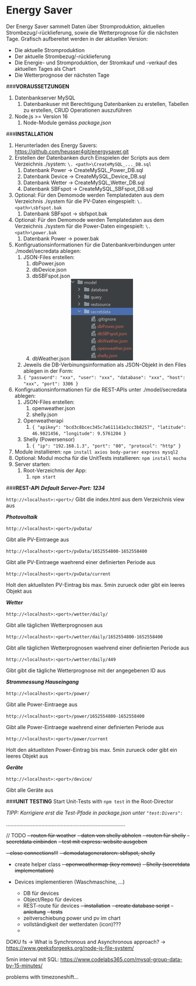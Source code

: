 # Energy Saver
Der Energy Saver sammelt Daten über Stromproduktion, aktuellen Strombezug/-rücklieferung, sowie die Wetterprognose für die nächsten Tage.
Grafisch aufbereitet werden in der aktuellen Version:
- Die aktuelle Stromproduktion
- Der aktuelle Strombezug/-rücklieferung
- Die Energie- und Stromproduktion, der Stromkauf und -verkauf des aktuellen Tages als Chart
- Die Wetterprognose der nächsten Tage

###**VORAUSSETZUNGEN**
1. Datenbankserver MySQL
   1. Datenbankuser mit Berechtigung Datenbanken zu erstellen, Tabellen zu erstellen, CRUD Operationen auszuführen
2. Node.js >= Version 16
   1. Node-Module gemäss _package.json_

###**INSTALLATION**
1. Herunterladen des Energy Savers: https://github.com/heusser4git/energysaver.git
2. Erstellen der Datenbanken durch Einspielen der Scripts aus dem Verzeichnis ./system: `\. <path>\CreateMySQL_..._DB.sql`
   1. Datenbank Power -> CreateMySQL_Power_DB.sql
   2. Datenbank Device -> CreateMySQL_Device_DB.sql
   3. Datenbank Wetter -> CreateMySQL_Wetter_DB.sql
   4. Datenbank SBFspot -> CreateMySQL_SBFspot_DB.sql
3. Optional: Für den Demomode werden Templatedaten aus dem Verzeichnis ./system für die PV-Daten eingespielt: `\. <path>\sbfspot.bak`
   1. Datenbank SBFspot -> sbfspot.bak
4. Optional: Für den Demomode werden Templatedaten aus dem Verzeichnis ./system für die Power-Daten eingespielt: `\. <path>\power.bak`
   1. Datenbank Power -> power.bak
5. Konfigruationsinformationen für die Datenbankverbindungen unter ./model/secredata ablegen:
   1. JSON-Files erstellen:
      1. dbPower.json
      2. dbDevice.json
      3. dbSBFspot.json
      4. dbWeather.json
      ![](./readme/readme_secretdata.png "Secretdata-Folder Printscreen")
   2. Jeweils die DB-Verbinungsinformation als JSON-Objekt in den Files ablegen in der Form:
   3. `{
      "password": "xxx",
      "user": "xxx",
      "database": "xxx",
      "host": "xxx",
      "port": 3306
      }`
6. Konfigruationsinformationen für die REST-APIs unter ./model/secredata ablegen:
   1. JSON-Files erstellen:
      1. openweather.json
      2. shelly.json
   2. Openweatherapi
      1. `{
         "apikey": "bcd3c8bcec345c7a611141e3cc3b8257",
         "latitude": 46.9821456,
         "longitude": 9.5761204
         }`
   3. Shelly (Powersensor)
      1. `{
         "ip": "192.168.1.3",
         "port": "80",
         "protocol": "http"
         }`
7. Module installieren: `npm install axios body-parser express mysql2`
8. Optional: Modul mocha für die UnitTests installieren: `npm install mocha`
9. Server starten:
   1. Root-Verzeichnis der App:
      1. `npm start`


###**REST-API**
_**Default Server-Port: 1234**_

`http://<localhost>:<port>/`
Gibt die index.html aus dem Verzeichnis view aus

_**Photovoltaik**_

`http://<localhost>:<port>/pvData/` 

Gibt alle PV-Eintraege aus

`http://<localhost>:<port>/pvData/1652554800-1652558400`

Gibt alle PV-Eintraege waehrend einer definierten Periode aus

`http://<localhost>:<port>/pvData/current`

Holt den aktuellsten PV-Eintrag bis max. 5min zurueck oder gibt ein leeres Objekt aus

_**Wetter**_

`http://<localhost>:<port>/wetter/daily/`

Gibt alle täglichen Wetterprognosen aus

`http://<localhost>:<port>/wetter/daily/1652554800-1652558400`

Gibt alle täglichen Wetterprognosen waehrend einer definierten Periode aus

`http://<localhost>:<port>/wetter/daily/449`

Gibt gibt die tägliche Wetterprognose mit der angegebenen ID aus

**_Strommessung Hauseingang_**

`http://<localhost>:<port>/power/`

Gibt alle Power-Eintraege aus

`http://<localhost>:<port>/power/1652554800-1652558400`

Gibt alle Power-Eintraege waehrend einer definierten Periode aus

`http://<localhost>:<port>/power/current`

Holt den aktuellsten Power-Eintrag bis max. 5min zurueck oder gibt ein leeres Objekt aus

**_Geräte_**

`http://<localhost>:<port>/device/`

Gibt alle Geräte aus


###**UNIT TESTING**
Start Unit-Tests with `npm test` in the Root-Director

_TIPP: Korrigiere erst die Test-Pfade in package.json unter `"test:Divers":`_


.................................................................................

// TODO
~~- routen für weather~~
~~- daten von shelly abholen~~
~~- routen für shelly~~
~~- secretdata einbinden~~
~~- test mit express: website ausgeben~~

~~- close connections!!!~~
~~- demodatageneratoren: ~~sbfspot~~, ~~shelly~~~~
- create helper class
~~- openweathermap (key remove)~~
~~- Shelly (secretdata implementation)~~

- Devices implementieren (Waschmaschine, ...)
  - DB für devices
  - Object/Repo für devices
  - REST-route für devices
~~- installation~~
  ~~- create database script~~
  ~~- anleitung~~
  ~~- tests~~
  - zeitverschiebung power und pv im chart
  - vollständigkeit der wetterdaten (icon)???
  - 



DOKU
fs -> What is Synchronous and Asynchronous approach? -> https://www.geeksforgeeks.org/node-js-file-system/

5min interval mit SQL:
https://www.codelabs365.com/mysql-group-data-by-15-minutes/

problems with timezoneshift...